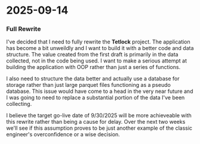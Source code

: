 # 2025-09-14

### Full Rewrite

I've decided that I need to fully rewrite the **Tetlock** project. The application has become a bit unweildly and I want to build it with a better code and data structure. The value created from the first draft is primarily in the data collected, not in the code being used. I want to make a serious attempt at building the application with OOP rather than just a series of functions.

I also need to structure the data better and actually use a database for storage rather than just large parquet files functioning as a pseudo database. This issue would have come to a head in the very near future and I was going to need to replace a substantial portion of the data I've been collecting.

I believe the target go-live date of 9/30/2025 will be more achieveable with this rewrite rather than being a cause for delay. Over the next two weeks we'll see if this assumption proves to be just another example of the classic engineer's overconfidence or a wise decision.
